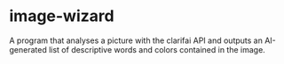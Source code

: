 # image-wizard
A program that analyses a picture with the clarifai API and outputs an AI-generated list of descriptive words and colors contained in the image.
